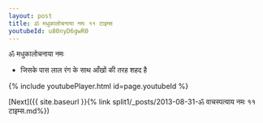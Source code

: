 ```yaml
---
layout: post
title: ॐ मधुकालोचनाया नमः ११ टाइम्स
youtubeId: u80nyD6gwR0
---
```

 
 
 ॐ मधुकालोचनाया नमः  
 
 -  जिसके पास लाल रंग के साथ आँखों की तरह शहद है 
 
  
 
  
 
 
 
 
 
 


{% include youtubePlayer.html id=page.youtubeId %}
 
[Next]({{ site.baseurl }}{% link  split1/_posts/2013-08-31-ॐ वाचस्पत्याय नमः ११ टाइम्स.md%})
 
